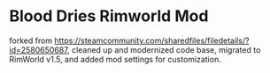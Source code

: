# Blood Dries Rimworld Mod

forked from https://steamcommunity.com/sharedfiles/filedetails/?id=2580650687, cleaned up and modernized code base, migrated to RimWorld v1.5, and added mod settings for customization.
